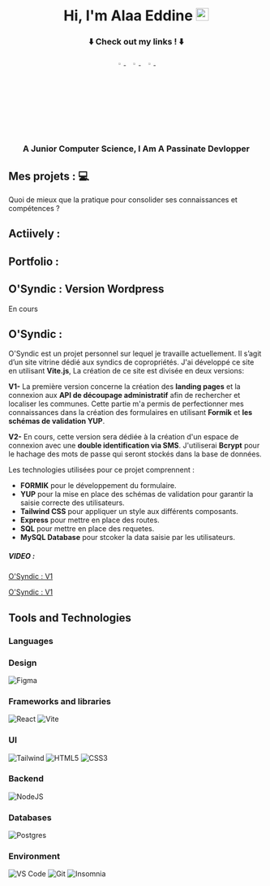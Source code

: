 <h1 align="center">Hi, I'm Alaa Eddine <img src="https://media.giphy.com/media/hvRJCLFzcasrR4ia7z/giphy.gif" width="25px"></h1>
<h3 align="center">
⬇️ Check out my links ! ⬇️
</h3>
<p align="center">
  <a href="https://www.linkedin.com/in/alaa-eddine-rahali/">
   <img src="https://img.icons8.com/color/48/000000/linkedin.png" width="3.5%"/>
    </a><span>&nbsp;</span>
  <a href="mailto:ralaaeddine1@gmail.com">
    <img src="https://img.icons8.com/fluent/48/000000/gmail.png" width="3.5%"/>
  </a><span>&nbsp;</span>
  <a href="https://github.com/AlaaEddineRAHALI">
    <img src="https://img.icons8.com/fluent/48/000000/github.png" width="3.5%"/>
  </a><span>&nbsp;</span>
</p>
<h3 align="center">A Junior Computer Science, I Am  A Passinate Devlopper</h3>

## Mes projets : :computer:

Quoi de mieux que la pratique pour consolider ses connaissances et compétences ?

## **Actiively :**

## **Portfolio :**

## **O'Syndic :** Version Wordpress

En cours

## **O'Syndic :**

O'Syndic est un projet personnel sur lequel je travaille actuellement. Il s’agit d’un site vitrine dédié aux syndics de copropriétés. J'ai développé ce site en utilisant **Vite.js**, La création de ce site est divisée en deux versions:

**V1-** La première version concerne la création des **landing pages** et la connexion aux **API de découpage administratif** afin de rechercher et localiser les communes. Cette partie m'a permis de perfectionner mes connaissances dans la création des formulaires en utilisant **Formik** et **les schémas de validation YUP**.

**V2-** En cours, cette version sera dédiée à la création d'un espace de connexion avec une **double identification via SMS**. J'utiliserai **Bcrypt** pour le hachage des mots de passe qui seront stockés dans la base de données.

Les technologies utilisées pour ce projet comprennent :

- **FORMIK** pour le développement du formulaire.
- **YUP** pour la mise en place des schémas de validation pour garantir la saisie correcte des utilisateurs.
- **Tailwind CSS** pour appliquer un style aux différents composants.
- **Express** pour mettre en place des routes.
- **SQL** pour mettre en place des requetes.
- **MySQL Database** pour stcoker la data saisie par les utilisateurs.

##### VIDEO :

[O'Syndic : V1](https://player.vimeo.com/video/844603359?h=7de1749412)

<a href="https://player.vimeo.com/video/844603359?h=7de1749412" target="_blank">O'Syndic : V1</a>

## Tools and Technologies

### Languages

### Design

![Figma](https://img.shields.io/badge/figma-%23F24E1E.svg?style=for-the-badge&logo=figma&logoColor=white)

### Frameworks and libraries

![React](https://img.shields.io/badge/react-%232d415c.svg?style=for-the-badge&logo=react&logoColor=%2304D8F9)
![Vite](https://img.shields.io/badge/vite-%23646CFF.svg?style=for-the-badge&logo=vite&logoColor=white)

### UI

![Tailwind](https://img.shields.io/badge/tailwind_css-%2306B6D4.svg?style=for-the-badge&logo=tailwind-css&logoColor=white)
![HTML5](https://img.shields.io/badge/HTML5-E34F26?style=for-the-badge&logo=html5&logoColor=white)
![CSS3](https://img.shields.io/badge/CSS3-1572B6?style=for-the-badge&logo=css3&logoColor=white)

### Backend

![NodeJS](https://img.shields.io/badge/node_js-%23339933.svg?style=for-the-badge&logo=node.js&logoColor=white)

### Databases

![Postgres](https://img.shields.io/badge/postgres-%23316192.svg?style=for-the-badge&logo=postgresql&logoColor=white)

### Environment

![VS Code](https://img.shields.io/badge/visual_studio_code-%23007ACC.svg?style=for-the-badge&logo=visual-studio-code&logoColor=white)
![Git](https://img.shields.io/badge/git-%23F05032.svg?style=for-the-badge&logo=git&logoColor=white)
![Insomnia](https://img.shields.io/badge/insomia-%234000BF.svg?style=for-the-badge&logo=insomnia&logoColor=white)
